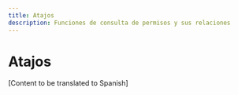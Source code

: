 ```yaml
---
title: Atajos
description: Funciones de consulta de permisos y sus relaciones
---
```


# Atajos

[Content to be translated to Spanish]

<!-- This page content will be translated from the main English userguide/shortcuts.md -->
